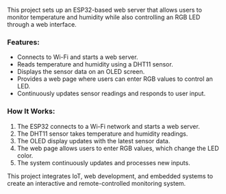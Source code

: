 This project sets up an ESP32-based web server that allows users to monitor temperature and humidity while also controlling an RGB LED through a web interface.  

### Features:  
- Connects to Wi-Fi and starts a web server.  
- Reads temperature and humidity using a DHT11 sensor.  
- Displays the sensor data on an OLED screen.  
- Provides a web page where users can enter RGB values to control an LED.  
- Continuously updates sensor readings and responds to user input.  

### How It Works:  
1. The ESP32 connects to a Wi-Fi network and starts a web server.  
2. The DHT11 sensor takes temperature and humidity readings.  
3. The OLED display updates with the latest sensor data.  
4. The web page allows users to enter RGB values, which change the LED color.  
5. The system continuously updates and processes new inputs.  

This project integrates IoT, web development, and embedded systems to create an interactive and remote-controlled monitoring system.

